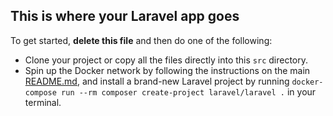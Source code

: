 ## This is where your Laravel app goes

To get started, **delete this file** and then do one of the following:

- Clone your project or copy all the files directly into this `src` directory.
- Spin up the Docker network by following the instructions on the main [README.md](../README.md), and install a brand-new Laravel project by running `docker-compose run --rm composer create-project laravel/laravel .` in your terminal.
